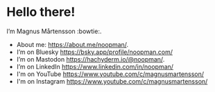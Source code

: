 # Hello there!

I’m Magnus Mårtensson :bowtie:.

- About me: https://about.me/noopman/.
- I’m on Bluesky https://bsky.app/profile/noopman.com/
- I’m on Mastodon https://hachyderm.io/@noopman/.
- I’m on LinkedIn https://www.linkedin.com/in/noopman/
- I'm on YouTube https://www.youtube.com/c/magnusmartensson/
- I'm on Instagram https://www.youtube.com/c/magnusmartensson/
